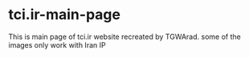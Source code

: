 # tci.ir-main-page
This is main page of tci.ir website recreated by TGWArad. some of the images only work with Iran IP
